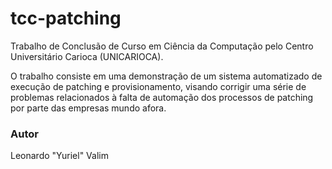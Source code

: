 # tcc-patching
Trabalho de Conclusão de Curso em Ciência da Computação pelo Centro Universitário Carioca (UNICARIOCA).

O trabalho consiste em uma demonstração de um sistema automatizado de execução de patching e provisionamento, visando corrigir uma série de problemas relacionados à falta de automação dos processos de patching por parte das empresas mundo afora.

### Autor
Leonardo "Yuriel" Valim
